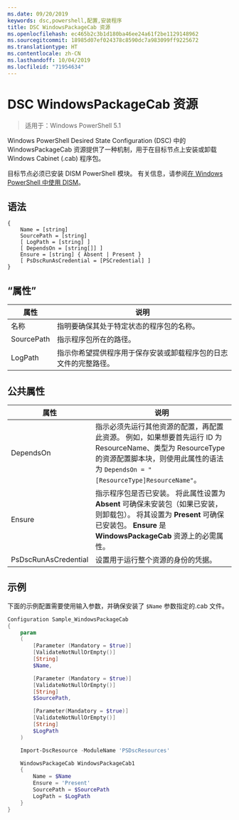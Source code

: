 ```yaml
---
ms.date: 09/20/2019
keywords: dsc,powershell,配置,安装程序
title: DSC WindowsPackageCab 资源
ms.openlocfilehash: ec465b2c3b1d180ba46ee24a61f2be1129148962
ms.sourcegitcommit: 18985d07ef024378c8590dc7a983099ff9225672
ms.translationtype: HT
ms.contentlocale: zh-CN
ms.lasthandoff: 10/04/2019
ms.locfileid: "71954634"
---
```

# <a name="dsc-windowspackagecab-resource"></a>DSC WindowsPackageCab 资源

> 适用于：Windows PowerShell 5.1

Windows PowerShell Desired State Configuration (DSC) 中的 WindowsPackageCab  资源提供了一种机制，用于在目标节点上安装或卸载 Windows Cabinet (.cab) 程序包。

目标节点必须已安装 DISM PowerShell 模块。 有关信息，请参阅[在 Windows PowerShell 中使用 DISM](/windows-hardware/manufacture/desktop/use-dism-in-windows-powershell-s14)。

## <a name="syntax"></a>语法

```Syntax
{
    Name = [string]
    SourcePath = [string]
    [ LogPath = [string] ]
    [ DependsOn = [string[]] ]
    Ensure = [string] { Absent | Present }
    [ PsDscRunAsCredential = [PSCredential] ]
}
```

## <a name="properties"></a>“属性”

|属性 |说明 |
|---|---|
|名称 |指明要确保其处于特定状态的程序包的名称。 |
|SourcePath |指示程序包所在的路径。 |
|LogPath |指示你希望提供程序用于保存安装或卸载程序包的日志文件的完整路径。 |

## <a name="common-properties"></a>公共属性

|属性 |说明 |
|---|---|
|DependsOn |指示必须先运行其他资源的配置，再配置此资源。 例如，如果想要首先运行 ID 为 ResourceName、类型为 ResourceType 的资源配置脚本块，则使用此属性的语法为 `DependsOn = "[ResourceType]ResourceName"`。 |
|Ensure |指示程序包是否已安装。 将此属性设置为 **Absent** 可确保未安装包（如果已安装，则卸载包）。 将其设置为 **Present** 可确保已安装包。 **Ensure** 是 **WindowsPackageCab** 资源上的必需属性。 |
|PsDscRunAsCredential |设置用于运行整个资源的身份的凭据。 |

## <a name="example"></a>示例

下面的示例配置需要使用输入参数，并确保安装了 `$Name` 参数指定的.cab 文件。

```powershell
Configuration Sample_WindowsPackageCab
{
    param
    (
        [Parameter (Mandatory = $true)]
        [ValidateNotNullOrEmpty()]
        [String]
        $Name,

        [Parameter (Mandatory = $true)]
        [ValidateNotNullOrEmpty()]
        [String]
        $SourcePath,

        [Parameter(Mandatory = $true)]
        [ValidateNotNullOrEmpty()]
        [String]
        $LogPath
    )

    Import-DscResource -ModuleName 'PSDscResources'

    WindowsPackageCab WindowsPackageCab1
    {
        Name = $Name
        Ensure = 'Present'
        SourcePath = $SourcePath
        LogPath = $LogPath
    }
}
```